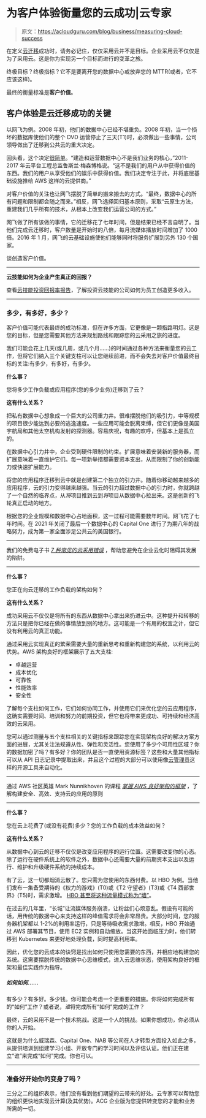 # 为客户体验衡量您的云成功|云专家

> 原文：<https://acloudguru.com/blog/business/measuring-cloud-success>

在定义[云迁移](https://acloudguru.com/blog/business/what-is-cloud-migration)成功时，请务必记住，仅仅采用云并不是目标。企业采用云不仅仅是为了采用云。这是你为实现另一个目标而进行的变革之旅。

终极目标？终极指标？它不是要离开您的数据中心或放弃您的 MTTR(或者，它不应该这样)。

最终的衡量标准是**客户价值**。

## 客户体验是云迁移成功的关键

以网飞为例。2008 年初，他们的数据中心已经不堪重负。2008 年初，当一个损坏的数据库使他们的整个 DVD 运营停止了三天(T1)时，必须做出一些事情，公司领导做出了迁移到公共云的重大决定。

回头看，这个决定[很简单](https://increment.com/cloud/case-studies-in-cloud-migration/)。“建造和运营数据中心不是我们业务的核心，”2011-2017 年云平台工程总监鲁斯兰·梅森博格说。“这不是我们的用户从中获得价值的东西。我们的用户从享受他们的娱乐中获得价值。我们决定专注于此，并将底层基础设施推给 AWS 这样的云提供商。”

对客户价值的关注也让网飞摆脱了简单的搬来搬去的方式。“最终，数据中心的所有问题和限制都会随之而来。”相反，网飞选择回归基本原则，采取“云原生方法，重建我们几乎所有的技术，从根本上改变我们运营公司的方式。”

网飞做了所有该做的事情，它的迁移花了七年时间，但是结果已经不言自明了。当他们完成云迁移时，客户数量是开始时的八倍，每月流媒体播放时间增加了 1000 倍。2016 年 1 月，网飞的云基础设施使他们能够同时将服务扩展到另外 130 个国家。

谈创造客户价值。

* * *

**云技能如何为企业产生真正的回报？**

查看[云技能投资回报率报告](https://acloudguru.com/content/roi-report-how-the-cloud-helps-you-grow)，了解投资云技能的公司如何为员工创造更多收入。

* * *

### 多少，有多好，多少？

客户价值可能代表最终的成功标准，但在许多方面，它更像是一颗指路明灯。这是您的目标，但是您需要其他方法来规划路线和跟踪您的云采用之旅的进度。

我们可能会花上几天(或几周，或几个月……)的时间通过各种方法来衡量您的云工作，但将它们纳入三个关键支柱可以让您继续前进，而不会失去对客户价值最终目标的关注:有多少，有多好，有多少。

**什么事？**

您将多少工作负载或应用程序(您的多少业务)迁移到了云？

**这有什么关系？**

把私有数据中心想象成一个巨大的公司重力井。很难摆脱他们的吸引力，中等规模的项目很少能达到必要的逃逸速度。一些应用可能会脱离束缚，但它们更像是美国宇航局和其他太空机构发射的探测器。容易庆祝，有趣的欢呼，但基本上是孤立的。

在数据中心引力井中，企业受到硬件限制的约束。扩展意味着安装新的服务器，而扩展意味着一直维护它们。每一项新举措都需要资本支出，从而限制了你的创新能力或快速扩展能力。

将您的应用程序迁移到云中就是创建第二个独立的引力井。随着你移动越来越多的应用程序，云的引力变得越来越强。当云的引力超过数据中心的引力时，你就跨越了一个自然的临界点，从*将*项目推到云到*将*项目从数据中心拉出来。这是创新的飞轮真正启动的地方。

根据您的企业规模和数据中心占地面积，这一过程可能需要数年时间。网飞花了七年时间。在 2021 年关闭了最后一个数据中心的 Capital One 进行了为期八年的战略努力，成为第一家全面涉足公共云的美国银行。

* * *

我们的免费电子书 *[7 种常见的云采用错误](https://go.acloudguru.com/cloud-adoption-mistakes-ebook)* ，帮助您避免在企业云化时阻碍其发展的陷阱。

* * *

**什么事？**

您正在向云迁移的工作负载的架构如何？

**这有什么关系？**

成功采用云不仅仅是将所有的东西从数据中心拿出来扔进云中。这种提升和转移的方法只是把你已经在做的事情放到别的地方。这可能是一个有用的权宜之计，但它没有利用云的真正功能。

通过采用云实现真正的繁荣需要大量的重新思考和重新构建您的系统，以利用云的优势。AWS 架构良好的框架展示了五大支柱:

*   卓越运营
*   成本优化
*   可靠性
*   性能效率
*   安全性

了解每个支柱如何工作，它们如何协同工作，并使用它们来优化您的云应用程序，这确实需要时间、培训和努力的前期投资，但它也将带来更成功、可持续和经济高效的云采用。

您可以通过测量与五个支柱相关的关键指标来跟踪您在实现架构良好的解决方案方面的进展，尤其关注法规遵从性、弹性和灵活性。您使用了多少个可用性区域？你的数据加密了吗？有多好？你的团队是否一直使用资源标签？这些和大量其他指标可以从 API 日志记录中提取出来，并且这个过程的大部分可以使用像[云管理员](https://cloudcustodian.io/)这样的开源工具来自动化。

* * *

通过 AWS 社区英雄 Mark Nunnikhoven 的课程 *[掌握 AWS 良好架构的框架](https://acloudguru.com/course/mastering-the-aws-well-architected-framework)* ，了解构建安全、高效、支持云的应用的原则

* * *

**什么事？**

您在云上花费了(或没有花费)多少？您的工作负载的成本效益如何？

**这有什么关系？**

从数据中心到云的迁移不仅仅是改变应用程序的运行位置。这需要改变你的心态。除了运行在硬件系统上的软件之外，数据中心还需要大量的前期资本支出以及运行、维护和升级硬件系统的持续成本。

有了云，这一切都烟消云散了。您只需为您使用的东西付费。以 HBO 为例。当他们发布一集备受期待的《权力的游戏》(T0)或《T2 守望者》(T3)或《T4 西部世界》(T5)时，需求激增。 [HBO 甚至将这种流量模式称为“墙”](https://www.eweek.com/cloud/why-hbo-chose-kubernetes-to-help-stream-game-of-thrones)。

在过去的几年里，“长城”让流媒体服务崩溃，让粉丝们心烦意乱。假设有可能的话，用传统的数据中心来支持这样的峰值需求将会非常昂贵。大部分时间，您的服务器机架都以 1-2%的利用率运行，只是等待吸收需求激增。相反，HBO 开始通过 AWS 部署其节目，使用 EC2 实例和自动缩放。当这开始面临压力时，他们转移到 Kubernetes 来更好地处理负载，同时提高利用率。

因此，优化您的云成本的诀窍是找出如何只使用您需要的东西，并相应地构建您的系统。这需要摆脱传统的数据中心思维模式，进入云思维状态，使用架构良好的框架和最佳实践作为指导。

##### **如何如何……**

有多少？有多好。多少钱。你可能会考虑一个更重要的措施。你将如何完成所有的“如何”工作？或者说，*谁*将完成所有“如何”完成的工作？

最终，云的采用不是一个技术挑战。这是一个人的挑战。如果你想成功，你必须从你的人开始。

这就是为什么威瑞森、Capital One、NAB 等公司在人才转型方面投入如此之多，从提供培训到组建学习小组、开放专门的学习时间以及评估认证。他们正在建立“谁”来完成“如何”完成。你也可以。

* * *

### 准备好开始你的变身了吗？

三分之二的组织表示，他们没有看到他们期望的云带来的好处。云专家可以帮助您的组织更快地实现云计算(及其优势)。ACG 企业版为您提供转变您的才能和业务所需的一切。